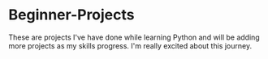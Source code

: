 # Beginner-Projects

These are projects I've have done while learning Python and will be adding more projects as my skills progress. I'm really excited about this journey.
